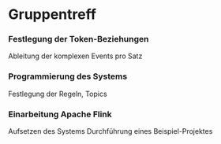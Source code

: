 # Gruppentreff

### Festlegung der Token-Beziehungen

Ableitung der komplexen Events pro Satz

### Programmierung des Systems

Festlegung der Regeln, Topics

### Einarbeitung Apache Flink

Aufsetzen des Systems
Durchführung eines Beispiel-Projektes

